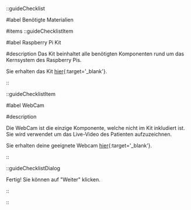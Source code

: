 ::guideChecklist

#label
Benötigte Materialien

#items
::guideChecklistItem

#label
Raspberry Pi Kit

#description
Das Kit beinhaltet alle benötigten Komponenten rund um das Kernsystem des Raspberry Pis.

Sie erhalten das
Kit [hier](https://www.berrybase.de/raspberry-pi-5-8gb-active-cooler-starter-kit-mit-aluminium-gehaeuse){:target='_blank'}.

::

::guideChecklistItem

#label
WebCam

#description

Die WebCam ist die einzige Komponente, welche nicht im Kit inkludiert ist. Sie wird verwendet um das Live-Video des
Patienten aufzuzeichnen.

Sie erhalten deine geeignete
Webcam [hier](https://www.amazon.de/eMeet-Full-Webcam-automatischer-Lichtkorrektur/dp/B0002HAHUY/ref=sr_1_1_sspa?crid=226C3XYN4OWH7&dib=eyJ2IjoiMSJ9.J9i4X7I6VBGPjzo74qqSM6e-ynHbfhgQvVuvelkj0KxReZPxdS4gidUwGIV5pT3mn0l99cncHNukbjSBFo7Pa3QI7_OWV54r5hOmK917-qF9DmIlLVgOiqxijh8RgMZgL0Xz5SjuQffHLlNjNvmnKAGN5u8qwDX7x2FKB3wXnvAkDfjpVoYxnhBRVFD4w6-y62DAZUqmCHr-C-MaiNyrM4EgsaUgMiq5S7pfLpd-xe4.HObug2tarkTEg11DWUBy1yC9GcXloHtSKbIvORzDSZ4&dib_tag=se&keywords=jelly%2Bcomb%2B1080p%2Bhd%2Bwebcam&qid=1748801499&sprefix=webcam%2B1080p%2Bj%2Caps%2C95&sr=8-1-spons&sp_csd=d2lkZ2V0TmFtZT1zcF9hdGY&th=1){:target='_blank'}.

::

::guideChecklistDialog

Fertig! Sie können auf "Weiter" klicken.

::

::